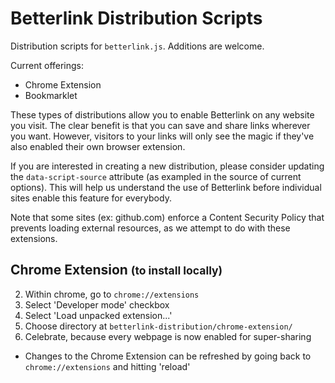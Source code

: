 Betterlink Distribution Scripts
==============
Distribution scripts for `betterlink.js`. Additions are welcome.

Current offerings:
- Chrome Extension
- Bookmarklet

These types of distributions allow you to enable Betterlink on any website you visit. The clear benefit is that you can save and share links wherever you want. However, visitors to your links will only see the magic if they've also enabled their own browser extension.

If you are interested in creating a new distribution, please consider updating the `data-script-source` attribute (as exampled in the source of current options). This will help us understand the use of Betterlink before individual sites enable this feature for everybody.

Note that some sites (ex: github.com) enforce a Content Security Policy that prevents loading external resources, as we attempt to do with these extensions.


Chrome Extension <small>(to install locally)</small>
-------------

2. Within chrome, go to `chrome://extensions`
3. Select 'Developer mode' checkbox
4. Select 'Load unpacked extension...'
5. Choose directory at `betterlink-distribution/chrome-extension/`
6. Celebrate, because every webpage is now enabled for super-sharing
  - Changes to the Chrome Extension can be refreshed by going back to `chrome://extensions` and hitting 'reload'
